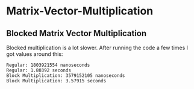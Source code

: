 # Matrix-Vector-Multiplication

## Blocked Matrix Vector Multiplication
Blocked multiplication is a lot slower. After running the code a few times I got values around this:
```
Regular: 1803921554 nanoseconds
Regular: 1.80392 seconds
Block Multiplication: 3579152105 nanoseconds
Block Multiplication: 3.57915 seconds
```
